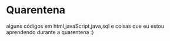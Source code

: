 # Quarentena
alguns códigos em html,javaScript,java,sql e coisas que eu estou aprendendo durante a quarentena :)
   
